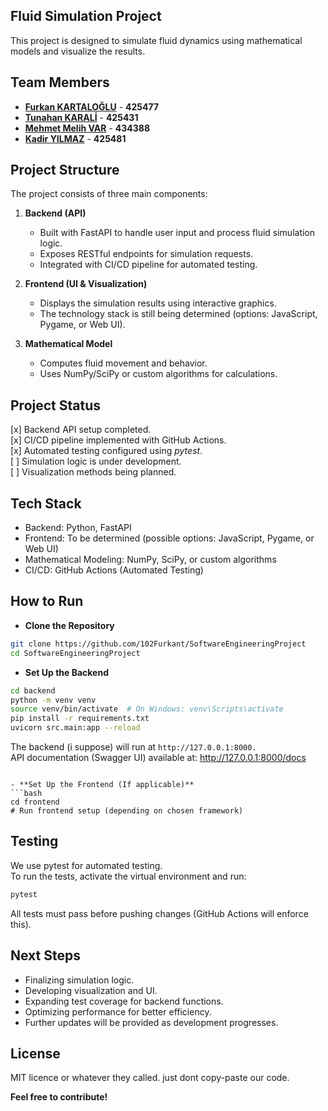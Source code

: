 ## Fluid Simulation Project
This project is designed to simulate fluid dynamics using mathematical models and visualize the results.

## Team Members
- [**Furkan KARTALOĞLU**](https://github.com/102Furkant) - **425477**
- [**Tunahan KARALİ**](https://github.com/imnightmare53) - **425431**
- [**Mehmet Melih VAR**](https://github.com/mvarr) - **434388**
- [**Kadir YILMAZ**](https:://github.com/Kadiryilmazz) - **425481**


## Project Structure
The project consists of three main components:

1. **Backend (API)**
   - Built with FastAPI to handle user input and process fluid simulation logic.
   - Exposes RESTful endpoints for simulation requests.
   - Integrated with CI/CD pipeline for automated testing.

2. **Frontend (UI & Visualization)**
   - Displays the simulation results using interactive graphics.
   - The technology stack is still being determined (options: JavaScript, Pygame, or Web UI).

3. **Mathematical Model**
   - Computes fluid movement and behavior.
   - Uses NumPy/SciPy or custom algorithms for calculations.

## Project Status
[x] Backend API setup completed.  
[x] CI/CD pipeline implemented with GitHub Actions.  
[x] Automated testing configured using *pytest*.  
[ ] Simulation logic is under development.   
[ ] Visualization methods being planned.     

## Tech Stack
- Backend: Python, FastAPI
- Frontend: To be determined (possible options: JavaScript, Pygame, or Web UI)
- Mathematical Modeling: NumPy, SciPy, or custom algorithms
- CI/CD: GitHub Actions (Automated Testing)  

## How to Run
- **Clone the Repository**
```bash
git clone https://github.com/102Furkant/SoftwareEngineeringProject
cd SoftwareEngineeringProject
```

- **Set Up the Backend**
```bash
cd backend
python -m venv venv
source venv/bin/activate  # On Windows: venv\Scripts\activate
pip install -r requirements.txt
uvicorn src.main:app --reload
```

The backend (i suppose) will run at ```http://127.0.0.1:8000.```      
API documentation (Swagger UI) available at: http://127.0.0.1:8000/docs
```

- **Set Up the Frontend (If applicable)**
```bash
cd frontend
# Run frontend setup (depending on chosen framework)
```

## Testing
We use pytest for automated testing.    
To run the tests, activate the virtual environment and run:

```bash
pytest
```
All tests must pass before pushing changes (GitHub Actions will enforce this).

## Next Steps
- Finalizing simulation logic.
- Developing visualization and UI.
- Expanding test coverage for backend functions.
- Optimizing performance for better efficiency.
- Further updates will be provided as development progresses.

## License
MIT licence or whatever they called. just dont copy-paste our code.

**Feel free to contribute!** 
